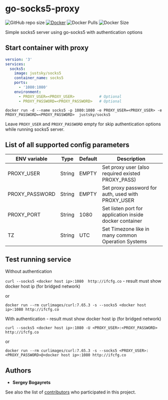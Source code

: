 # go-socks5-proxy

![GitHub repo size](https://img.shields.io/github/repo-size/just5ky/socks5-server?label=Repo%20Size&logo=github)
[![Docker](https://github.com/Just5KY/socks5-server/actions/workflows/docker.yml/badge.svg)](https://github.com/Just5KY/socks5-server/actions/workflows/docker.yml) 
![Docker Pulls](https://img.shields.io/docker/pulls/justsky/socks5)
![Docker Size](https://img.shields.io/docker/image-size/justsky/socks5)

Simple socks5 server using go-socks5 with authentication options

## Start container with proxy

```yml
version: '3'
services:
  socks5:
    image: justsky/socks5
    container_name: socks5
    ports:
      - '1080:1080'
    environment:
      - PROXY_USER=<PROXY_USER>           # Optional
      - PROXY_PASSWORD=<PROXY_PASSWORD>   # Optional
```

```docker run -d --name socks5 -p 1080:1080 -e PROXY_USER=<PROXY_USER> -e PROXY_PASSWORD=<PROXY_PASSWORD>  justsky/socks5```

Leave `PROXY_USER` and `PROXY_PASSWORD` empty for skip authentication options while running socks5 server.

## List of all supported config parameters

|ENV variable|Type|Default|Description|
|------------|----|-------|-----------|
|PROXY_USER|String|EMPTY|Set proxy user (also required existed PROXY_PASS)|
|PROXY_PASSWORD|String|EMPTY|Set proxy password for auth, used with PROXY_USER|
|PROXY_PORT|String|1080|Set listen port for application inside docker container|
|TZ|String|UTC|Set Timezone like in many common Operation Systems|

## Test running service

Without authentication

```curl --socks5 <docker host ip>:1080  http://ifcfg.co``` - result must show docker host ip (for bridged network)

or

```docker run --rm curlimages/curl:7.65.3 -s --socks5 <docker host ip>:1080 http://ifcfg.co```

With authentication - result must show docker host ip (for bridged network)

```curl --socks5 <docker host ip>:1080 -U <PROXY_USER>:<PROXY_PASSWORD> http://ifcfg.co```

or

```docker run --rm curlimages/curl:7.65.3 -s --socks5 <PROXY_USER>:<PROXY_PASSWORD>@<docker host ip>:1080 http://ifcfg.co```

## Authors

* **Sergey Bogayrets**

See also the list of [contributors](https://github.com/serjs/socks5-server/graphs/contributors) who participated in this project.
